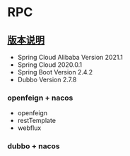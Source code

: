 # RPC
## [版本说明](https://github.com/alibaba/spring-cloud-alibaba/wiki/%E7%89%88%E6%9C%AC%E8%AF%B4%E6%98%8E)
* Spring Cloud Alibaba Version 2021.1
* Spring Cloud 2020.0.1
* Spring Boot Version 2.4.2
* Dubbo Version 2.7.8
### openfeign + nacos
* openfeign
* restTemplate
* webflux
### dubbo + nacos
